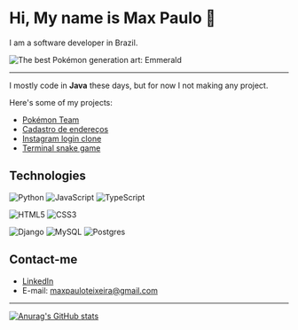 # Hi, My name is Max Paulo :wave:

I am a software developer in Brazil.

![The best Pokémon generation art: Emmerald](https://steamuserimages-a.akamaihd.net/ugc/1469813569889756022/561B0CA3064BBE81161027E425B0798EF7A01317/?imw=268&imh=268&ima=fit&impolicy=Letterbox&imcolor=%23000000&letterbox=true "The best Pokémon Generation")

----

I mostly code in **Java** these days, but for now I not making any project. 

Here's some of my projects:

- [Pokémon Team](https://github.com/Maxceleste/pkmteam)
- [Cadastro de endereços](https://github.com/Maxceleste/cadastro-enderecos)
- [Instagram login clone](https://github.com/Maxceleste/instagram-login-clone)
- [Terminal snake game](https://github.com/Maxceleste/terminal-snake-game)

## Technologies

![Python](https://img.shields.io/badge/python-3670A0?style=for-the-badge&logo=python&logoColor=ffdd54) ![JavaScript](https://img.shields.io/badge/javascript-%23323330.svg?style=for-the-badge&logo=javascript&logoColor=%23F7DF1E) ![TypeScript](https://img.shields.io/badge/typescript-%23007ACC.svg?style=for-the-badge&logo=typescript&logoColor=white)

![HTML5](https://img.shields.io/badge/html5-%23E34F26.svg?style=for-the-badge&logo=html5&logoColor=white) ![CSS3](https://img.shields.io/badge/css3-%231572B6.svg?style=for-the-badge&logo=css3&logoColor=white)

![Django](https://img.shields.io/badge/django-%23092E20.svg?style=for-the-badge&logo=django&logoColor=white) ![MySQL](https://img.shields.io/badge/mysql-%2300f.svg?style=for-the-badge&logo=mysql&logoColor=white) ![Postgres](https://img.shields.io/badge/postgres-%23316192.svg?style=for-the-badge&logo=postgresql&logoColor=white)

## Contact-me

- [LinkedIn](https://www.linkedin.com/in/maxpauloteixeira/)
- E-mail: maxpauloteixeira@gmail.com

------

[![Anurag's GitHub stats](https://github-readme-stats.vercel.app/api?username=Maxceleste)](https://github.com/anuraghazra/github-readme-stats)
